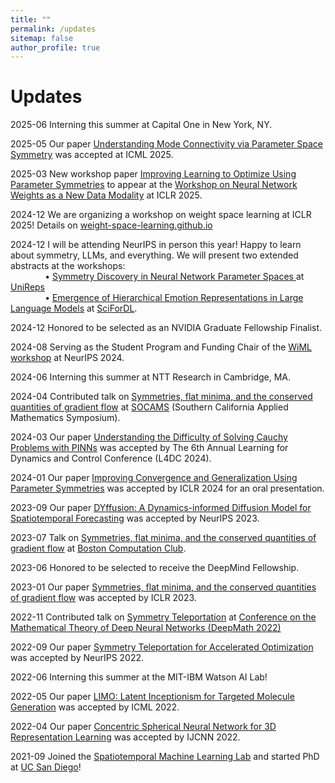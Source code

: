 ```yaml
---
title: ""
permalink: /updates
sitemap: false
author_profile: true
---
```


Updates
======
2025-06 Interning this summer at Capital One in New York, NY.

2025-05 Our paper [Understanding Mode Connectivity via Parameter Space Symmetry](https://arxiv.org/abs/2505.23681) was accepted at ICML 2025.

2025-03 New workshop paper [Improving Learning to Optimize Using Parameter Symmetries](https://arxiv.org/abs/2504.15399) to appear at the [Workshop on Neural Network Weights as a New Data Modality](https://weight-space-learning.github.io/) at ICLR 2025.

2024-12 We are organizing a workshop on weight space learning at ICLR 2025! Details on [weight-space-learning.github.io](https://weight-space-learning.github.io/)

2024-12 I will be attending NeurIPS in person this year! Happy to learn about symmetry, LLMs, and everything.
We will present two extended abstracts at the workshops: <br>
&nbsp; &nbsp; &nbsp; &nbsp; &nbsp; &nbsp; &nbsp; • 
[Symmetry Discovery in Neural Network Parameter Spaces
](https://openreview.net/forum?id=qPR9a9IotY) at [UniReps](https://unireps.org/2024/) <br>
&nbsp; &nbsp; &nbsp; &nbsp; &nbsp; &nbsp; &nbsp; • 
[Emergence of Hierarchical Emotion Representations in Large Language Models](https://openreview.net/forum?id=vgXUoCrHmp) at [SciForDL](https://scienceofdlworkshop.github.io).

2024-12 Honored to be selected as an NVIDIA Graduate Fellowship Finalist.

<!--2024-10 Two extended abstracts accepted by NeurIPS workshops: <br>
&nbsp; &nbsp; &nbsp; &nbsp; &nbsp; &nbsp; &nbsp; • 
[Symmetry Discovery in Neural Network Parameter Spaces
](https://openreview.net/forum?id=qPR9a9IotY) at [UniReps](https://unireps.org/2024/) <br>
&nbsp; &nbsp; &nbsp; &nbsp; &nbsp; &nbsp; &nbsp; • 
[Emergence of Hierarchical Emotion Representations in Large Language Models](https://openreview.net/forum?id=vgXUoCrHmp) at [SciForDL](https://scienceofdlworkshop.github.io).-->

2024-08 Serving as the Student Program and Funding Chair of the [WiML workshop](https://sites.google.com/wimlworkshop.org/wiml-2024/home) at NeurIPS 2024.

2024-06 Interning this summer at NTT Research in Cambridge, MA.

2024-04 Contributed talk on [Symmetries, flat minima, and the conserved quantities of gradient flow](https://arxiv.org/abs/2210.17216) at [SOCAMS](https://www.socams.org) (Southern California Applied Mathematics Symposium).

2024-03 Our paper [Understanding the Difficulty of Solving Cauchy Problems with PINNs](https://arxiv.org/abs/2405.02561) was accepted by The 6th Annual Learning for Dynamics and Control Conference (L4DC 2024).

2024-01 Our paper [Improving Convergence and Generalization Using Parameter Symmetries](https://arxiv.org/abs/2305.13404) was accepted by ICLR 2024 for an oral presentation.

<!--2023-11 I will be at the [Mathematics and Machine Learning](https://mathml2023.caltech.edu) conference and [NeurIPS](https://neurips.cc) in December. Looking forward to meeting old and new friends!-->

<!--2023-10 Two extended abstracts were accepted by NeurIPS workshops: <br>
&nbsp; &nbsp; &nbsp; &nbsp; &nbsp; &nbsp; &nbsp; • 
[Improving Convergence and Generalization Using Parameter Symmetries](https://arxiv.org/abs/2305.13404) at [NeurReps](https://www.neurreps.org) <br>
&nbsp; &nbsp; &nbsp; &nbsp; &nbsp; &nbsp; &nbsp; • 
[Understanding Mode Connectivity via Parameter Space Symmetry](https://openreview.net/pdf?id=aP2a5i1iUf) at [UniReps](https://unireps.org).-->

2023-09 Our paper [DYffusion: A Dynamics-informed Diffusion Model for Spatiotemporal Forecasting](https://arxiv.org/abs/2306.01984) was accepted by NeurIPS 2023.

2023-07 Talk on [Symmetries, flat minima, and the conserved quantities of gradient flow](https://arxiv.org/abs/2210.17216) at [Boston Computation Club](https://bstn.cc). <!--[[Video](https://www.youtube.com/watch?v=6tgJLV06MfE)]-->

2023-06 Honored to be selected to receive the DeepMind Fellowship.

<!--2023-03 Presented [Symmetry Teleportation](https://arxiv.org/abs/2205.10637) at the [CSE 35th Anniversary celebration](https://cse35.ucsd.edu/home) poster session.-->

2023-01 Our paper [Symmetries, flat minima, and the conserved quantities of gradient flow](https://arxiv.org/abs/2210.17216) was accepted by ICLR 2023.

<!--2022-12 Presented [Symmetries, flat minima, and the conserved quantities of gradient flow](https://arxiv.org/abs/2210.17216) at NeurIPS workshops [NeurReps](https://nips.cc/virtual/2022/workshop/49975) and [WiML](https://sites.google.com/view/wiml2022/home).-->

2022-11 Contributed talk on [Symmetry Teleportation](https://arxiv.org/abs/2205.10637) at [Conference on the Mathematical Theory of Deep Neural Networks (DeepMath 2022)](https://deepmath-conference.com)

2022-09 Our paper [Symmetry Teleportation for Accelerated Optimization](https://arxiv.org/abs/2205.10637) was accepted by NeurIPS 2022.

2022-06 Interning this summer at the MIT-IBM Watson AI Lab!

2022-05 Our paper [LIMO: Latent Inceptionism for Targeted Molecule Generation](https://proceedings.mlr.press/v162/eckmann22a) was accepted by ICML 2022.

2022-04 Our paper [Concentric Spherical Neural Network for 3D Representation Learning](https://ieeexplore.ieee.org/abstract/document/9892358) was accepted by IJCNN 2022.

2021-09 Joined the [Spatiotemporal Machine Learning Lab](https://roseyu.com) and started PhD at [UC San Diego](https://ucsd.edu)!